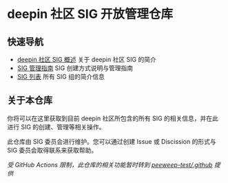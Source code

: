 # deepin 社区 SIG 开放管理仓库

## 快速导航

- [deepin 社区 SIG 概述](Introduction.md) 关于 deepin 社区 SIG 的简介
- [SIG 管理指南](sig/README.md) SIG 创建方式说明与管理指南
- [SIG 列表](sig/LISTS.md) 所有 SIG 组的简介信息

## 关于本仓库

你将可以在这里获取到目前 deepin 社区所包含的所有 SIG 的相关信息，并在此进行 SIG 的创建、管理等相关操作。

此仓库由 SIG 委员会进行维护。您可以通过创建 Issue 或 Discission 的形式与 SIG 委员会取得联系来获取帮助。

*受 GitHub Actions 限制，此仓库的相关功能暂时转到 [peeweep-test/.github](https://github.com/peeweep-test/.github/) 提供*
